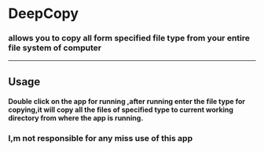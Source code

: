 # DeepCopy 
### allows you to copy all form specified file type from your entire file system of computer
<hr/>

## Usage

#### Double click on the app for running ,after running enter the file type for copying,it will copy all the files of specified type to current working directory from where the app is running.


### I,m not responsible for any miss use of this app
